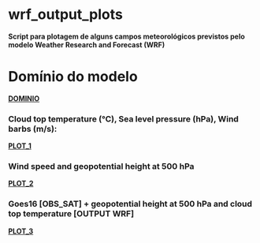 # wrf_output_plots

**Script para plotagem de alguns campos meteorológicos previstos pelo modelo Weather Research and Forecast (WRF)**

# Domínio do modelo

[__DOMINIO__](https://github.com/lucasdmtn/wrf_output_plots/blob/master/DomainWizardMap.jpg)

### Cloud top temperature (°C), Sea level pressure (hPa), Wind barbs (m/s):
[__PLOT_1__](https://github.com/lucasdmtn/wrf_output_plots/blob/master/slp_t2_dir.png)



### Wind speed and geopotential height at 500 hPa
[__PLOT_2__](https://github.com/lucasdmtn/wrf_output_plots/blob/master/h_wspd_500.png)



### Goes16 [OBS_SAT] + geopotential height at 500 hPa and cloud top temperature [OUTPUT WRF]
[__PLOT_3__](https://github.com/lucasdmtn/wrf_output_plots/blob/master/c13_h500_ctt.png)
